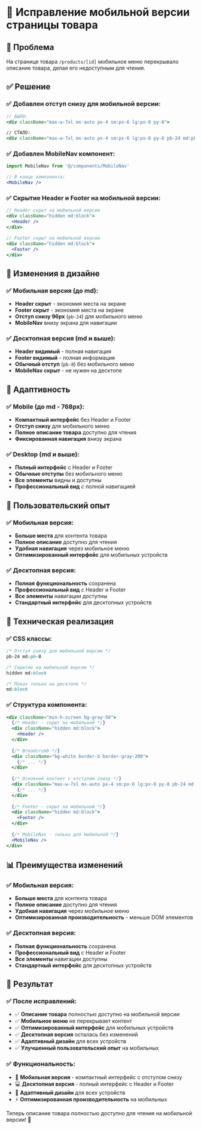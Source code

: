 # 📱 Исправление мобильной версии страницы товара

## 🐛 **Проблема**
На странице товара `/products/[id]` мобильное меню перекрывало описание товара, делая его недоступным для чтения.

## ✅ **Решение**

### ✅ **Добавлен отступ снизу для мобильной версии:**
```jsx
// БЫЛО:
<div className="max-w-7xl mx-auto px-4 sm:px-6 lg:px-8 py-8">

// СТАЛО:
<div className="max-w-7xl mx-auto px-4 sm:px-6 lg:px-8 py-8 pb-24 md:pb-8">
```

### ✅ **Добавлен MobileNav компонент:**
```jsx
import MobileNav from '@/components/MobileNav'

// В конце компонента:
<MobileNav />
```

### ✅ **Скрытие Header и Footer на мобильной версии:**
```jsx
// Header скрыт на мобильной версии
<div className="hidden md:block">
  <Header />
</div>

// Footer скрыт на мобильной версии
<div className="hidden md:block">
  <Footer />
</div>
```

## 🎨 **Изменения в дизайне**

### ✅ **Мобильная версия (до md):**
- **Header скрыт** - экономия места на экране
- **Footer скрыт** - экономия места на экране
- **Отступ снизу 96px** (`pb-24`) для мобильного меню
- **MobileNav** внизу экрана для навигации

### ✅ **Десктопная версия (md и выше):**
- **Header видимый** - полная навигация
- **Footer видимый** - полная информация
- **Обычный отступ** (`pb-8`) без мобильного меню
- **MobileNav скрыт** - не нужен на десктопе

## 📱 **Адаптивность**

### ✅ **Mobile (до md - 768px):**
- **Компактный интерфейс** без Header и Footer
- **Отступ снизу** для мобильного меню
- **Полное описание товара** доступно для чтения
- **Фиксированная навигация** внизу экрана

### ✅ **Desktop (md и выше):**
- **Полный интерфейс** с Header и Footer
- **Обычные отступы** без мобильного меню
- **Все элементы** видны и доступны
- **Профессиональный вид** с полной навигацией

## 🎯 **Пользовательский опыт**

### ✅ **Мобильная версия:**
- **Больше места** для контента товара
- **Полное описание** доступно для чтения
- **Удобная навигация** через мобильное меню
- **Оптимизированный интерфейс** для мобильных устройств

### ✅ **Десктопная версия:**
- **Полная функциональность** сохранена
- **Профессиональный вид** с Header и Footer
- **Все элементы** навигации доступны
- **Стандартный интерфейс** для десктопных устройств

## 🔧 **Техническая реализация**

### ✅ **CSS классы:**
```css
/* Отступ снизу для мобильной версии */
pb-24 md:pb-8

/* Скрытие на мобильной версии */
hidden md:block

/* Показ только на десктопе */
md:block
```

### ✅ **Структура компонента:**
```jsx
<div className="min-h-screen bg-gray-50">
  {/* Header - скрыт на мобильной */}
  <div className="hidden md:block">
    <Header />
  </div>
  
  {/* Breadcrumb */}
  <div className="bg-white border-b border-gray-200">
    {/* ... */}
  </div>
  
  {/* Основной контент с отступом снизу */}
  <div className="max-w-7xl mx-auto px-4 sm:px-6 lg:px-8 py-8 pb-24 md:pb-8">
    {/* ... */}
  </div>
  
  {/* Footer - скрыт на мобильной */}
  <div className="hidden md:block">
    <Footer />
  </div>
  
  {/* MobileNav - только для мобильной */}
  <MobileNav />
</div>
```

## 📊 **Преимущества изменений**

### ✅ **Мобильная версия:**
- **Больше места** для контента товара
- **Полное описание** доступно для чтения
- **Удобная навигация** через мобильное меню
- **Оптимизированная производительность** - меньше DOM элементов

### ✅ **Десктопная версия:**
- **Полная функциональность** сохранена
- **Профессиональный вид** с Header и Footer
- **Все элементы** навигации доступны
- **Стандартный интерфейс** для десктопных устройств

## 🎯 **Результат**

### ✅ **После исправлений:**
- ✅ **Описание товара** полностью доступно на мобильной версии
- ✅ **Мобильное меню** не перекрывает контент
- ✅ **Оптимизированный интерфейс** для мобильных устройств
- ✅ **Десктопная версия** осталась без изменений
- ✅ **Адаптивный дизайн** для всех устройств
- ✅ **Улучшенный пользовательский опыт** на мобильных

### ✅ **Функциональность:**
- 📱 **Мобильная версия** - компактный интерфейс с отступом снизу
- 💻 **Десктопная версия** - полный интерфейс с Header и Footer
- 🎯 **Адаптивный дизайн** для всех устройств
- ⚡ **Оптимизированная производительность** на мобильных

Теперь описание товара полностью доступно для чтения на мобильной версии! 🚀 